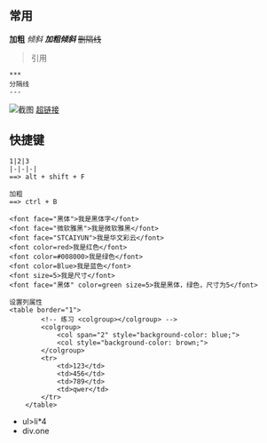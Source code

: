 ## 常用
**加粗**
*倾斜*
***加粗倾斜***
~~删隔线~~
> 引用
```
***
分隔线
---
```
![截图](:url)
[超链接](:url)


## 快捷键
```
1|2|3
|-|-|-|
==> alt + shift + F
```
```
加粗
==> ctrl + B
```
```
<font face="黑体">我是黑体字</font>  
<font face="微软雅黑">我是微软雅黑</font>
<font face="STCAIYUN">我是华文彩云</font>
<font color=red>我是红色</font>
<font color=#008000>我是绿色</font>
<font color=Blue>我是蓝色</font>
<font size=5>我是尺寸</font>
<font face="黑体" color=green size=5>我是黑体，绿色，尺寸为5</font>
```
```
设置列属性
<table border="1">
        <!-- 练习 <colgroup></colgroup> -->
        <colgroup>
            <col span="2" style="background-color: blue;">
            <col style="background-color: brown;">
        </colgroup>
        <tr>
            <td>123</td>
            <td>456</td>
            <td>789</td>
            <td>qwer</td>
        </tr>
    </table>
```

* ul>li*4
* div.one
